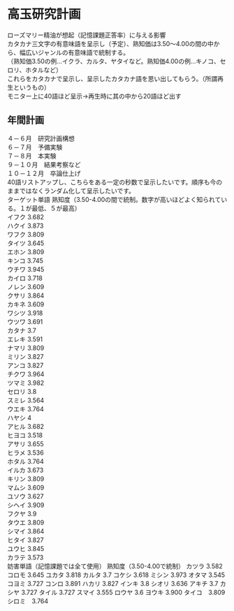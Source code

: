 # 高玉研究計画
ローズマリー精油が想起（記憶課題正答率）に与える影響  
カタカナ三文字の有意味語を呈示し（予定）、熟知価は3.50～4.00の間の中から、幅広いジャンルの有意味語で統制する。  
（熟知価3.50の例…イクラ、カルタ、ヤタイなど。熟知価4.00の例…キノコ、セロリ、ホタルなど）  
これらをカタカナで呈示し、呈示したカタカナ語を思い出してもらう。（所謂再生というもの）  
モニター上に40語ほど呈示→再生時に其の中から20語ほど出す  
## 年間計画
４－６月　研究計画構想    
６－７月　予備実験  
７－８月　本実験  
９－１０月　結果考察など   
１０－１２月　卒論仕上げ  
40語リストアップし、こちらをある一定の秒数で呈示したいです。順序も今のままではなくランダム化して呈示したいです。  
ターゲット単語	熟知度（3.50-4.00の間で統制。数字が高いほどよく知られている。１が最低、５が最高）  
イフク	3.682  
ハクイ	3.873  
ワフク	3.809  
タイツ	3.645  
エホン	3.809  
キンコ	3.745  
ウチワ	3.945  
カイロ	3.718  
ノレン	3.609  
クサリ	3.864  
カキネ	3.609  
ワシツ	3.918  
ウツワ	3.691  
カタナ	3.7  
エレキ	3.591  
ナマリ	3.809  
ミリン	3.827  
アンコ	3.827  
チクワ	3.964  
ツマミ	3.982  
セロリ	3.8  
スミレ	3.564  
ウエキ	3.764  
ハヤシ	4  
アヒル	3.682  
ヒヨコ	3.518  
アサリ	3.655  
ヒラメ	3.536  
ホタル	3.764  
イルカ	3.673  
キリン	3.809  
マムシ	3.609  
ユソウ	3.627  
シヘイ	3.909  
フクヤ	3.9  
タウエ	3.809  
シマイ	3.864  
ヒタイ	3.827  
ユウヒ	3.845  
カラテ	3.573  
妨害単語（記憶課題では全て使用）	熟知度（3.50-4.00で統制）
カツラ	3.582
コロモ	3.645
ユカタ	3.818
カルタ	3.7
コケシ	3.618
ミシン	3.973
オタマ	3.545
コヨミ	3.727
コンロ	3.891
ハカリ	3.827
インキ	3.8
シオリ	3.636
アキチ	3.7
カシヤ	3.727
タイル	3.727
スマイ	3.555
ロウヤ	3.6
ヨウキ	3.900
タイコ　3.809
シロミ　3.764
